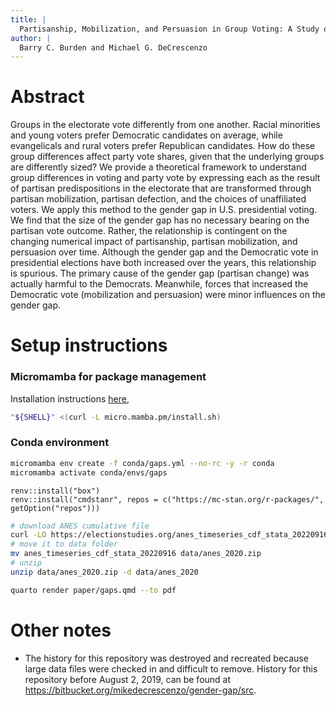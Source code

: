 ```yaml
---
title: | 
  Partisanship, Mobilization, and Persuasion in Group Voting: A Study of the Gender Gap
author: |
  Barry C. Burden and Michael G. DeCrescenzo
---
```


# Abstract

Groups in the electorate vote differently from one another.
Racial minorities and young voters prefer Democratic candidates on average, while evangelicals and rural voters prefer Republican candidates.
How do these group differences affect party vote shares, given that the underlying groups are differently sized? We provide a theoretical framework to understand group differences in voting and party vote by expressing each as the result of partisan predispositions in the electorate that are transformed through partisan mobilization, partisan defection, and the choices of unaffiliated voters.
We apply this method to the gender gap in U.S. presidential voting.
We find that the size of the gender gap has no necessary bearing on the partisan vote outcome.
Rather, the relationship is contingent on the changing numerical impact of partisanship, partisan mobilization, and persuasion over time.
Although the gender gap and the Democratic vote in presidential elections have both increased over the years, this relationship is spurious.
The primary cause of the gender gap (partisan change) was actually harmful to the Democrats.
Meanwhile, forces that increased the Democratic vote (mobilization and persuasion) were minor influences on the gender gap.


# Setup instructions

### Micromamba for package management

Installation instructions [here](https://mamba.readthedocs.io/en/latest/installation/micromamba-installation.html),

```sh
"${SHELL}" <(curl -L micro.mamba.pm/install.sh)
```

### Conda environment

```sh
micromamba env create -f conda/gaps.yml --no-rc -y -r conda
micromamba activate conda/envs/gaps
```

```{r}
renv::install("box")
renv::install("cmdstanr", repos = c("https://mc-stan.org/r-packages/", getOption("repos")))
```

```sh
# download ANES cumulative file
curl -LO https://electionstudies.org/anes_timeseries_cdf_stata_20220916
# move it to data folder
mv anes_timeseries_cdf_stata_20220916 data/anes_2020.zip
# unzip
unzip data/anes_2020.zip -d data/anes_2020
```


```sh
quarto render paper/gaps.qmd --to pdf
```



# Other notes

- The history for this repository was destroyed and recreated because large data files were checked in and difficult to remove.
History for this repository before August 2, 2019, can be found at <https://bitbucket.org/mikedecrescenzo/gender-gap/src>.

